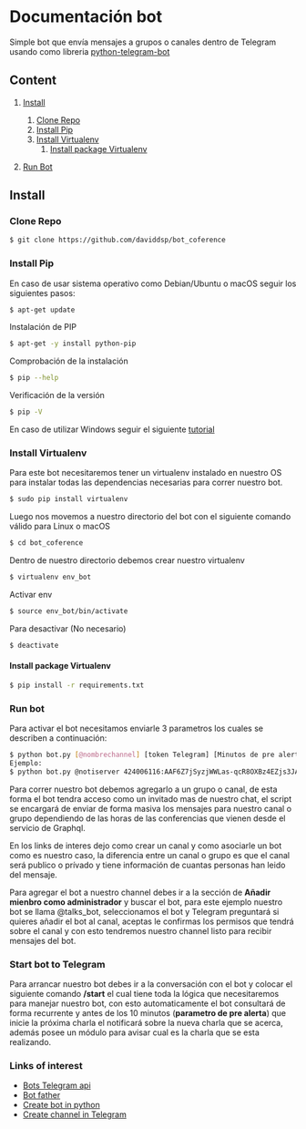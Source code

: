 # Documentación bot

Simple bot que envía mensajes a grupos o canales dentro de Telegram usando como libreria [python-telegram-bot](https://github.com/python-telegram-bot/python-telegram-bot)

## Content

1. [Install](#install)
    1. [Clone Repo](#clone-repo)
    1. [Install Pip](#install-pip)
    1. [Install Virtualenv](#install-virtualenv)
        1. [Install package Virtualenv](#install-package-virtualenv)

2. [Run Bot](#run-bot)


## Install

### Clone Repo

```bash
$ git clone https://github.com/daviddsp/bot_coference
```

### Install Pip

En caso de usar sistema operativo como Debian/Ubuntu o macOS seguir los siguientes pasos:

```bash
$ apt-get update
```
Instalación de PIP
```bash
$ apt-get -y install python-pip
```
Comprobación de la instalación 
```bash
$ pip --help
```
Verificación de la versión
```bash
$ pip -V
```

En caso de utilizar Windows seguir el siguiente [tutorial](https://github.com/BurntSushi/nfldb/wiki/Python-&-pip-Windows-installation)


### Install Virtualenv

Para este bot necesitaremos tener un virtualenv instalado en nuestro OS para instalar todas las dependencias necesarias para correr nuestro bot.

```bash
$ sudo pip install virtualenv 
```
Luego nos movemos a nuestro directorio del bot con el siguiente comando válido para Linux o macOS
```bash
$ cd bot_coference
```
Dentro de nuestro directorio debemos crear nuestro virtualenv
```bash
$ virtualenv env_bot
```
Activar env
```bash
$ source env_bot/bin/activate 
```
Para desactivar (No necesario)
```bash
$ deactivate
```

#### Install package Virtualenv
```bash
$ pip install -r requirements.txt
```

### Run bot
Para activar el bot necesitamos enviarle 3 parametros los cuales se describen a continuación:
```bash
$ python bot.py [@nombrechannel] [token Telegram] [Minutos de pre alerta de mensajes]
Ejemplo:
$ python bot.py @notiserver 424006116:AAF6Z7jSyzjWWLas-qcR8OXBz4EZjs3JA9k 10
```
Para correr nuestro bot debemos agregarlo a un grupo o canal, de esta forma el bot tendra acceso como un invitado mas de nuestro chat, el script se encargará de enviar de forma masiva los mensajes para nuestro canal o grupo dependiendo de las horas de las conferencias que vienen desde el servicio de Graphql.

En los links de interes dejo como crear un canal y como asociarle un bot como es nuestro caso, la diferencia entre un canal o grupo es que el canal será publico o prívado y tiene información de cuantas personas han leido del mensaje.

Para agregar el bot a nuestro channel debes ir a la sección de **Añadir mienbro como administrador** y buscar el bot, para este ejemplo nuestro bot se llama @talks_bot, seleccionamos el bot y Telegram preguntará si quieres añadir el bot al canal, aceptas le confirmas los permisos que tendrá sobre el canal y con esto tendremos nuestro channel listo para recibir mensajes del bot.

### Start bot to Telegram
Para arrancar nuestro bot debes ir a la conversación con el bot y colocar el siguiente comando **/start** el cual tiene toda la lógica que necesitaremos para manejar nuestro bot, con esto automaticamente el bot consultará de forma recurrente y antes de los 10 minutos (**parametro de pre alerta**) que inicie la próxima charla el notificará sobre la nueva charla que se acerca, además posee un módulo para avisar cual es la charla que se esta realizando.

### Links of interest

* [Bots Telegram api](https://core.telegram.org/bots)
* [Bot father](https://telegram.me/botfather)
* [Create bot in python](https://github.com/python-telegram-bot/python-telegram-bot)
* [Create channel in Telegram](https://blog.kuku.io/document/how-to-create-a-channel-on-telegram/)






